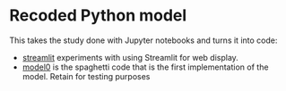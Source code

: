 # Recoded Python model

This takes the study done with Jupyter notebooks and turns it into code:

- [streamlit](streamlit) experiments with using Streamlit for web display.
- [model0](model0) is the spaghetti code that is the first implementation of the
  model. Retain for testing purposes
